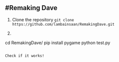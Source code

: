 #Remaking Dave
-----

1. Clone the repository `git clone https://github.com/lambainsaan/RemakingDave.git`
2. ```
cd RemakingDave/
pip install pygame
python test.py
```

Check if it works!
